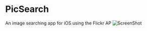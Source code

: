 # PicSearch
An image searching app for iOS using the Flickr AP
![ScreenShot](https://s1.postimg.org/8f5oit75xb/Screen_Shot_2017-11-02_at_19.48.38.png)
